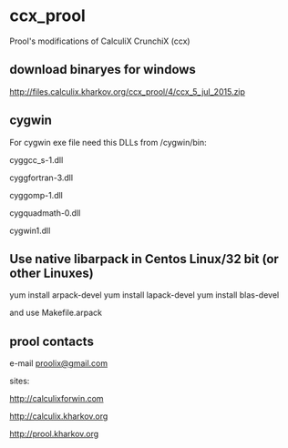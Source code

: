 # ccx_prool
Prool's modifications of CalculiX CrunchiX (ccx)

download binaryes for windows
-----------------------------

http://files.calculix.kharkov.org/ccx_prool/4/ccx_5_jul_2015.zip

cygwin
------

For cygwin exe file need this DLLs from /cygwin/bin:

cyggcc_s-1.dll

cyggfortran-3.dll

cyggomp-1.dll

cygquadmath-0.dll

cygwin1.dll

Use native libarpack in Centos Linux/32 bit (or other Linuxes)
--------------------------------------------------------------
yum install arpack-devel
yum install lapack-devel
yum install blas-devel

and use Makefile.arpack

prool contacts
--------------

e-mail proolix@gmail.com

sites:

http://calculixforwin.com

http://calculix.kharkov.org

http://prool.kharkov.org
